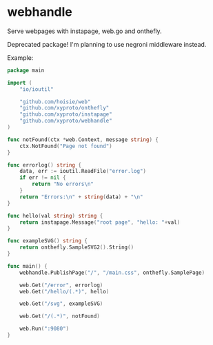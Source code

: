 webhandle
=========

Serve webpages with instapage, web.go and onthefly.

Deprecated package! I'm planning to use negroni middleware instead.

Example:

``` go
package main

import (
	"io/ioutil"

	"github.com/hoisie/web"
	"github.com/xyproto/onthefly"
	"github.com/xyproto/instapage"
	"github.com/xyproto/webhandle"
)

func notFound(ctx *web.Context, message string) {
	ctx.NotFound("Page not found")
}

func errorlog() string {
	data, err := ioutil.ReadFile("error.log")
	if err != nil {
		return "No errors\n"
	}
	return "Errors:\n" + string(data) + "\n"
}

func hello(val string) string {
	return instapage.Message("root page", "hello: "+val)
}

func exampleSVG() string {
	return onthefly.SampleSVG2().String()
}

func main() {
	webhandle.PublishPage("/", "/main.css", onthefly.SamplePage)

	web.Get("/error", errorlog)
	web.Get("/hello/(.*)", hello)

	web.Get("/svg", exampleSVG)

	web.Get("/(.*)", notFound)

	web.Run(":9080")
}
```
